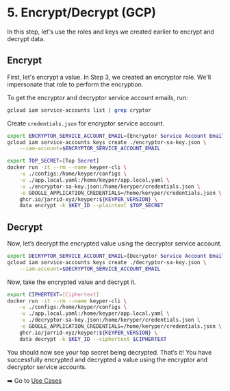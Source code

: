 # 5. Encrypt/Decrypt (GCP)

In this step, let's use the roles and keys we created earlier to encrypt and decrypt data.

## Encrypt

First, let's encrypt a value. In Step 3, we created an encryptor role. We'll impersonate that role to perform the encryption.

To get the encryptor and decryptor service account emails, run:

```sh {"id":"01J4NDP1WEQHH3EVT7F07407Q3"}
gcloud iam service-accounts list | grep cryptor
```

Create `credentials.json` for encryptor service account.

```sh {"cwd":"../keyper","id":"01J4NDKKTH2FV3T509BRW8TR5M"}
export ENCRYPTOR_SERVICE_ACCOUNT_EMAIL=[Encryptor Service Account Email]
gcloud iam service-accounts keys create ./encryptor-sa-key.json \
    --iam-account=$ENCRYPTOR_SERVICE_ACCOUNT_EMAIL
```

```sh {"cwd":"../keyper","id":"01J4MXYXBCN2N9V13T17FZ9P95"}
export TOP_SECRET=[Top Secret]
docker run -it --rm --name keyper-cli \
    -v ./configs:/home/keyper/configs \
    -v ./app.local.yaml:/home/keyper/app.local.yaml \
    -v ./encryptor-sa-key.json:/home/keryper/credentials.json \
    -e GOOGLE_APPLICATION_CREDENTIALS=/home/keryper/credentials.json \
    ghcr.io/jarrid-xyz/keyper:${KEYPER_VERSION} \
    data encrypt -k $KEY_ID --plaintext $TOP_SECRET
```

## Decrypt

Now, let’s decrypt the encrypted value using the decryptor service account.

```sh {"cwd":"../keyper","id":"01J4NN4K0FBSJSFCJF4R11SK5Y"}
export DECRYPTOR_SERVICE_ACCOUNT_EMAIL=[Decryptor Service Account Email]
gcloud iam service-accounts keys create ./decryptor-sa-key.json \
    --iam-account=$DECRYPTOR_SERVICE_ACCOUNT_EMAIL
```

Now, take the encrypted value and decrypt it.

```sh {"cwd":"../keyper","id":"01J4NN9DM4BKD4Q0A7N29AJHJF"}
export CIPHERTEXT=[Ciphertext]
docker run -it --rm --name keyper-cli \
    -v ./configs:/home/keyper/configs \
    -v ./app.local.yaml:/home/keyper/app.local.yaml \
    -v ./decryptor-sa-key.json:/home/keryper/credentials.json \
    -e GOOGLE_APPLICATION_CREDENTIALS=/home/keryper/credentials.json \
    ghcr.io/jarrid-xyz/keyper:${KEYPER_VERSION} \
    data decrypt -k $KEY_ID --ciphertext $CIPHERTEXT
```

You should now see your top secret being decrypted. That’s it! You have successfully encrypted and decrypted a value using the encryptor and decryptor service accounts.

➡️ Go to [Use Cases](../6-use-cases/README.md)
